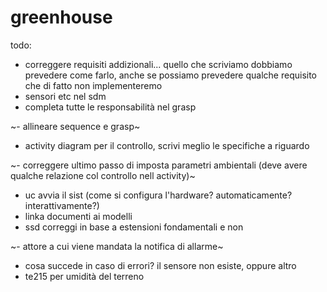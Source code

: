 # greenhouse
todo:
- correggere requisiti addizionali... quello che scriviamo dobbiamo prevedere come farlo, anche se possiamo prevedere qualche requisito che di fatto non implementeremo
- sensori etc nel sdm
- completa tutte le responsabilità nel grasp

~- allineare sequence e grasp~
- activity diagram per il controllo, scrivi meglio le specifiche a riguardo

~- correggere ultimo passo di imposta parametri ambientali (deve avere qualche relazione col controllo nell activity)~
- uc avvia il sist (come si configura l'hardware? automaticamente? interattivamente?)
- linka documenti ai modelli
- ssd correggi in base a estensioni fondamentali e non

~- attore a cui viene mandata la notifica di allarme~
- cosa succede in caso di errori? il sensore non esiste, oppure altro
- te215 per umidità del terreno 

